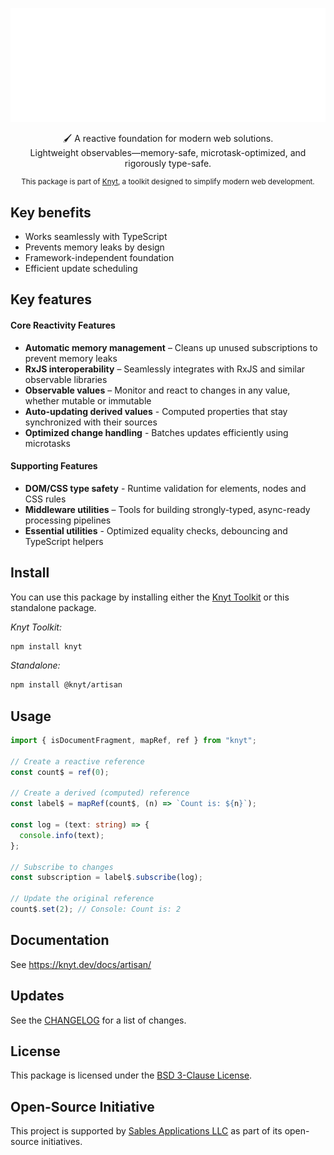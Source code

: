 <div align="center">

[![Knyt](./docs/banner.svg)](https://knyt.dev/docs/artisan/)

🖌️ A reactive foundation for modern web solutions. <br /> Lightweight observables—memory-safe, microtask-optimized, and rigorously type-safe.

<small>

This package is part of [Knyt](https://knyt.dev/), a toolkit designed to simplify modern web development.

</small>

</div>

## Key benefits

- Works seamlessly with TypeScript
- Prevents memory leaks by design
- Framework-independent foundation
- Efficient update scheduling

## Key features

#### Core Reactivity Features

- **Automatic memory management** – Cleans up unused subscriptions to prevent memory leaks
- **RxJS interoperability** – Seamlessly integrates with RxJS and similar observable libraries
- **Observable values** – Monitor and react to changes in any value, whether mutable or immutable
- **Auto-updating derived values** - Computed properties that stay synchronized with their sources
- **Optimized change handling** - Batches updates efficiently using microtasks

#### Supporting Features

- **DOM/CSS type safety** - Runtime validation for elements, nodes and CSS rules
- **Middleware utilities** – Tools for building strongly-typed, async-ready processing pipelines
- **Essential utilities** - Optimized equality checks, debouncing and TypeScript helpers

## Install

You can use this package by installing either the [Knyt Toolkit](https://knyt.dev/docs/toolkit) or this standalone package.

_Knyt Toolkit:_

```sh
npm install knyt
```

_Standalone:_

```sh
npm install @knyt/artisan
```

## Usage

```ts
import { isDocumentFragment, mapRef, ref } from "knyt";

// Create a reactive reference
const count$ = ref(0);

// Create a derived (computed) reference
const label$ = mapRef(count$, (n) => `Count is: ${n}`);

const log = (text: string) => {
  console.info(text);
};

// Subscribe to changes
const subscription = label$.subscribe(log);

// Update the original reference
count$.set(2); // Console: Count is: 2
```

## Documentation

See https://knyt.dev/docs/artisan/

## Updates

See the [CHANGELOG](./CHANGELOG.md) for a list of changes.

## License

This package is licensed under the [BSD 3-Clause License](./LICENSE).

## Open-Source Initiative

This project is supported by [Sables Applications LLC](https://sables.app) as part of its open-source initiatives.
